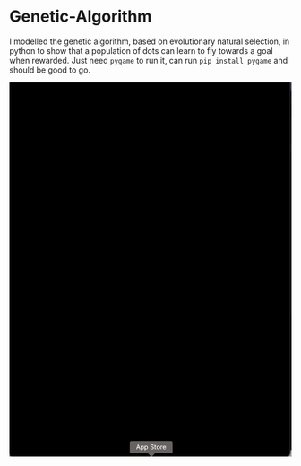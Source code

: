 # Genetic-Algorithm
I modelled the genetic algorithm, based on evolutionary natural selection, in python to show that a population of dots can learn to fly towards a goal when rewarded. Just need `pygame` to run it, can run `pip install pygame` and should be good to go.<br>

<img src="./genalg.gif"></img>
